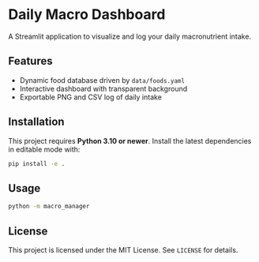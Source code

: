 # Daily Macro Dashboard

A Streamlit application to visualize and log your daily macronutrient intake.

## Features
- Dynamic food database driven by `data/foods.yaml`
- Interactive dashboard with transparent background
- Exportable PNG and CSV log of daily intake

## Installation
This project requires **Python 3.10 or newer**. Install the latest
dependencies in editable mode with:
```bash
pip install -e .
```

## Usage
```bash
python -m macro_manager
```

## License
This project is licensed under the MIT License. See `LICENSE` for details.
